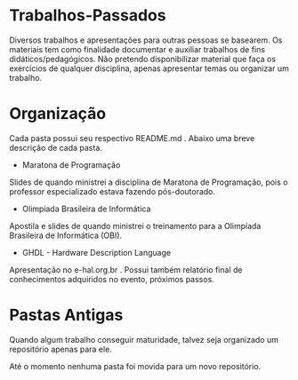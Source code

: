 # Trabalhos-Passados
Diversos trabalhos e apresentações para outras pessoas se basearem. Os materiais tem como finalidade documentar e auxiliar trabalhos de fins didáticos/pedagógicos. Não pretendo disponibilizar material que faça os exercícios de qualquer disciplina, apenas apresentar temas ou organizar um trabalho.

# Organização
Cada pasta possui seu respectivo README.md . Abaixo uma breve descrição de cada pasta.
* Maratona de Programação

Slides de quando ministrei a disciplina de Maratona de Programação, pois o professor especializado estava fazendo pós-doutorado.

* Olimpíada Brasileira de Informática

Apostila e slides de quando ministrei o treinamento para a Olimpíada Brasileira de Informática (OBI).

* GHDL - Hardware Description Language

Apresentação no e-hal.org.br . Possui também relatório final de conhecimentos adquiridos no evento, próximos passos.

# Pastas Antigas
Quando algum trabalho conseguir maturidade, talvez seja organizado um repositório apenas para ele.

Até o momento nenhuma pasta foi movida para um novo repositório.
